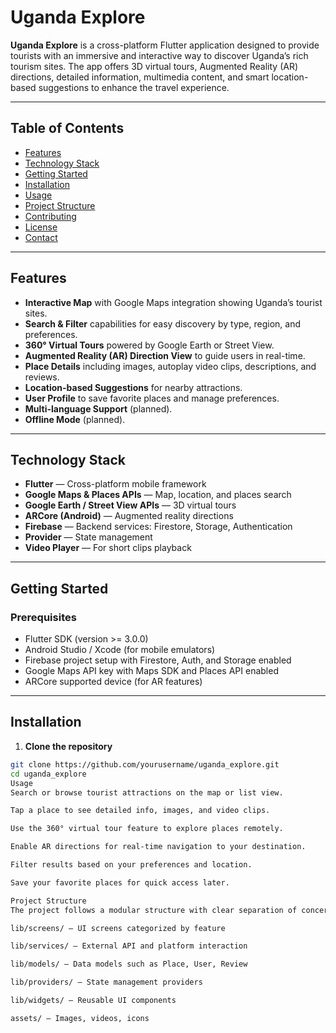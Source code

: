 # Uganda Explore

**Uganda Explore** is a cross-platform Flutter application designed to provide tourists with an immersive and interactive way to discover Uganda’s rich tourism sites. The app offers 3D virtual tours, Augmented Reality (AR) directions, detailed information, multimedia content, and smart location-based suggestions to enhance the travel experience.

---

## Table of Contents

- [Features](#features)   
- [Technology Stack](#technology-stack)  
- [Getting Started](#getting-started)  
- [Installation](#installation)  
- [Usage](#usage)  
- [Project Structure](#project-structure)  
- [Contributing](#contributing)  
- [License](#license)  
- [Contact](#contact)

---

## Features

- **Interactive Map** with Google Maps integration showing Uganda’s tourist sites.
- **Search & Filter** capabilities for easy discovery by type, region, and preferences.
- **360° Virtual Tours** powered by Google Earth or Street View.
- **Augmented Reality (AR) Direction View** to guide users in real-time.
- **Place Details** including images, autoplay video clips, descriptions, and reviews.
- **Location-based Suggestions** for nearby attractions.
- **User Profile** to save favorite places and manage preferences.
- **Multi-language Support** (planned).
- **Offline Mode** (planned).

---

## Technology Stack

- **Flutter** — Cross-platform mobile framework  
- **Google Maps & Places APIs** — Map, location, and places search  
- **Google Earth / Street View APIs** — 3D virtual tours  
- **ARCore (Android)** — Augmented reality directions  
- **Firebase** — Backend services: Firestore, Storage, Authentication  
- **Provider** — State management  
- **Video Player** — For short clips playback  

---

## Getting Started

### Prerequisites

- Flutter SDK (version >= 3.0.0)  
- Android Studio / Xcode (for mobile emulators)  
- Firebase project setup with Firestore, Auth, and Storage enabled  
- Google Maps API key with Maps SDK and Places API enabled  
- ARCore supported device (for AR features)  

---

## Installation

1. **Clone the repository**

```bash
git clone https://github.com/yourusername/uganda_explore.git
cd uganda_explore
Usage
Search or browse tourist attractions on the map or list view.

Tap a place to see detailed info, images, and video clips.

Use the 360° virtual tour feature to explore places remotely.

Enable AR directions for real-time navigation to your destination.

Filter results based on your preferences and location.

Save your favorite places for quick access later.

Project Structure
The project follows a modular structure with clear separation of concerns:

lib/screens/ — UI screens categorized by feature

lib/services/ — External API and platform interaction

lib/models/ — Data models such as Place, User, Review

lib/providers/ — State management providers

lib/widgets/ — Reusable UI components

assets/ — Images, videos, icons

